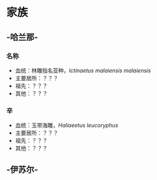# 家族

## -哈兰那-

### 名称

* 血统：林雕指名亚种，_Ictinaetus malaiensis malaiensis_
* 主要居所：？？？
* 祖先：？？？
* 其他：？？？



### 辛

* 血统：玉带海雕，_Haliaeetus leucoryphus_
* 主要居所：？？？
* 祖先：？？？
* 其他：？？？

## -伊苏尔-



